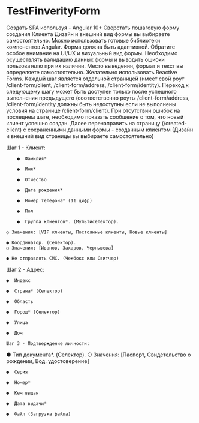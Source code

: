 # TestFinverityForm

Создать SPA используя - Angular 10+
Сверстать пошаговую форму создания Клиента
Дизайн и внешний вид формы вы выбираете самостоятельно.
Можно использовать готовые библиотеки компонентов Angular.
Форма должна быть адаптивной.
Обратите особое внимание на UI/UX и визуальный вид формы.
Необходимо осуществлять валидацию данных формы и выводить ошибки пользователю при их наличии. Место выведения, формат и текст вы определяете самостоятельно.
Желательно использовать Reactive Forms.
Каждый шаг является отдельной страницей (имеет свой роут /client-form/client, /client-form/address, /client-form/identity).
Переход к следующему шагу может быть доступен только после успешного выполнения предыдущего (соответственно роуты /client-form/address, /client-form/identity должны быть недоступны если не выполнены условия на странице /client-form/client).
При отсутствии ошибок на последнем шаге, необходимо показать сообщение о том, что новый клиент успешно создан.
Далее перенаправить на страницу (/created-client) с сохраненными данными формы - созданным клиентом (Дизайн и внешний вид страницы вы выбираете самостоятельно)

Шаг 1 - Клиент:

        ●  Фамилия*

        ●  Имя*

        ●  Отчество

        ●  Дата рождения*

        ●  Номер телефона* (11 цифр)

        ●  Пол

        ●  Группа клиентов*. (Мультиселектор).

    ○ Значения: [VIP клиенты, Постоянные клиенты, Новые клиенты]

    ● Координатор. (Cелектор).
    ○ Значения: [Иванов, Захаров, Чернышева]

    ● Не отправлять СМС. (Чекбокс или Свитчер)

Шаг 2 - Адрес:

    ●  Индекс

    ●  Страна* (Cелектор)

    ●  Область

    ●  Город* (Cелектор)

    ●  Улица

    ●  Дом

    Шаг 3 - Подтверждение личности:

● Тип документа*. (Cелектор).
○ Значения: [Паспорт, Свидетельство о рождении, Вод. удостоверение]

    ●  Серия

    ●  Номер*

    ●  Кем выдан

    ●  Дата выдачи*

    ●  Файл (Загрузка файла) 
